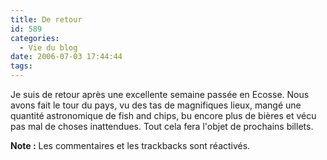 ```yaml
---
title: De retour
id: 589
categories:
  - Vie du blog
date: 2006-07-03 17:44:44
tags:
---
```


Je suis de retour après une excellente semaine passée en Ecosse. Nous avons fait le tour du pays, vu des tas de magnifiques lieux, mangé une quantité astronomique de fish and chips, bu encore plus de bières et vécu pas mal de choses inattendues. Tout cela fera l'objet de prochains billets.

**Note :** Les commentaires et les trackbacks sont réactivés.